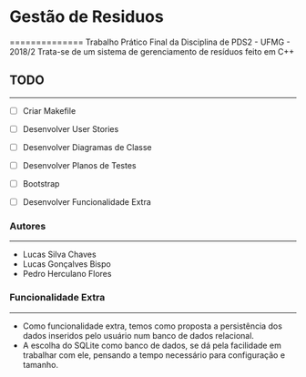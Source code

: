 # Gestão de Residuos 
==============
Trabalho Prático Final da Disciplina de PDS2 - UFMG - 2018/2
Trata-se de um sistema de gerenciamento de resíduos feito em C++

## TODO
-------
- [ ] Criar Makefile
- [ ] Desenvolver User Stories
- [ ] Desenvolver Diagramas de Classe
- [ ] Desenvolver Planos de Testes
- [ ] Bootstrap
- [ ] Desenvolver Funcionalidade Extra


### Autores
-----------
- Lucas Silva Chaves
- Lucas Gonçalves Bispo
- Pedro Herculano Flores

### Funcionalidade Extra
------------------------
- Como funcionalidade extra, temos como proposta a persistência dos dados inseridos pelo usuário num banco de dados relacional.
- A escolha do SQLite como banco de dados, se dá pela facilidade em trabalhar com ele, pensando a tempo necessário para configuração e tamanho.
